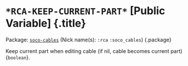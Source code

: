 # `*RCA-KEEP-CURRENT-PART*` [Public Variable] {.title}

Package: [`soco-cables`](SOCO-CABLES.pkg.md) (Nick name(s): `:rca` `:soco_cables`) {.package}

Keep current part when editing cable (if nil, cable becomes current part) {`boolean`}.
